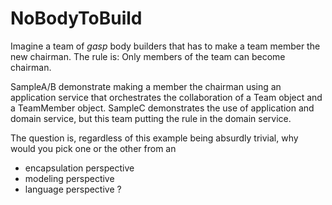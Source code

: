 NoBodyToBuild
=============

Imagine a team of *gasp* body builders that has to make a team member the new chairman. The rule is: Only members of the team can become chairman.

SampleA/B demonstrate making a member the chairman using an application service that orchestrates the collaboration of a Team object and a TeamMember object.
SampleC demonstrates the use of application and domain service, but this team putting the rule in the domain service.

The question is, regardless of this example being absurdly trivial, why would you pick one or the other from an
- encapsulation perspective
- modeling perspective
- language perspective
?
